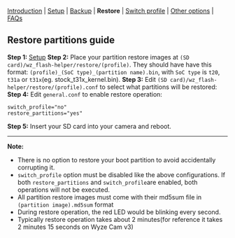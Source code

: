 [Introduction](README.md) | [Setup](README_setup.md) | [Backup](README_backup.md) | **Restore** | [Switch profile](README_switch_profile.md) | [Other options](README_other_options.md) | [FAQs](README_FAQs.md)

## Restore partitions guide

**Step 1:** [Setup](README_setup.md)
**Step 2:** Place your partition restore images at `(SD card)/wz_flash-helper/restore/(profile)`. They should have have this format: `(profile)_(SoC type)_(partition name).bin`, with `SoC type` is `t20`, `t31a` or `t31x`(eg. stock_t31x_kernel.bin).
**Step 3:** Edit `(SD card)/wz_flash-helper/restore/(profile).conf` to select what partitions will be restored:
**Step 4:** Edit `general.conf` to enable restore operation:
```
switch_profile="no"
restore_partitions="yes"
```
**Step 5:** Insert your SD card into your camera and reboot.


-----
**Note:**
- There is no option to restore your boot partition to avoid accidentally corrupting it.
- `switch_profile` option must be disabled like the above configurations. If both `restore_partitions` and `switch_profile`are enabled, both operations will not be executed.
- All partition restore images must come with their md5sum file in `(partition image).md5sum` format
- During restore operation, the red LED would be blinking every second.
- Typically restore operation takes about 2 minutes(for reference it takes 2 minutes 15 seconds on Wyze Cam v3)

